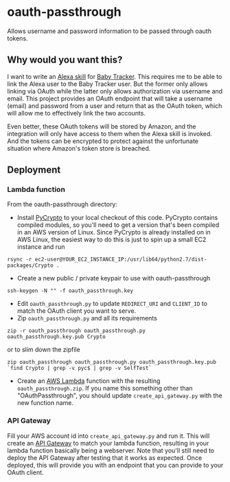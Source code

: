 # oauth-passthrough
Allows username and password information to be passed through oauth tokens.

## Why would you want this?
I want to write an [Alexa skill](https://developer.amazon.com/public/solutions/alexa/alexa-skills-kit/docs/developing-an-alexa-skill-as-a-lambda-function) for [Baby Tracker](http://nighp.com/babytracker). This requires me to be able to link the Alexa user to the Baby Tracker user. But the former only allows linking via OAuth while the latter only allows authorization via username and email. This project provides an OAuth endpoint that will take a username (email) and password from a user and return that as the OAuth token, which will allow me to effectively link the two accounts.

Even better, these OAuth tokens will be stored by Amazon, and the integration will only have access to them when the Alexa skill is invoked. And the tokens can be encrypted to protect against the unfortunate situation where Amazon's token store is breached.

## Deployment
### Lambda function
From the oauth-passthrough directory:

* Install [PyCrypto](https://github.com/dlitz/pycrypto) to your local checkout of this code. PyCrypto contains compiled modules, so you'll need to get a version that's been compiled in an AWS version of Linux. Since PyCrypto is already installed on in AWS Linux, the easiest way to do this is just to spin up a small EC2 instance and run
```
rsync -r ec2-user@YOUR_EC2_INSTANCE_IP:/usr/lib64/python2.7/dist-packages/Crypto .
```
* Create a new public / private keypair to use with oauth-passthrough
```
ssh-keygen -N "" -f oauth_passthrough.key
```
* Edit `oauth_passthrough.py` to update `REDIRECT_URI` and `CLIENT_ID` to match the OAuth client you want to serve.
* Zip `oauth_passthrough.py` and all its requirements
```
zip -r oauth_passthrough oauth_passthrough.py oauth_passthrough.key.pub Crypto
```
or to slim down the zipfile
```
zip oauth_passthrough oauth_passthrough.py oauth_passthrough.key.pub `find Crypto | grep -v pyc$ | grep -v SelfTest`
```
* Create an [AWS Lambda](https://aws.amazon.com/lambda/) function with the resulting `oauth_passthrough.zip`. If you name this something other than "OAuthPassthrough", you should update `create_api_gateway.py` with the new function name.

### API Gateway
Fill your AWS account id into `create_api_gateway.py` and run it. This will create an [API Gateway](https://aws.amazon.com/api-gateway/) to match your lambda function, resulting in your lambda function basically being a webserver. Note that you'll still need to deploy the API Gateway after testing that it works as expected. Once deployed, this will provide you with an endpoint that you can provide to your OAuth client.

